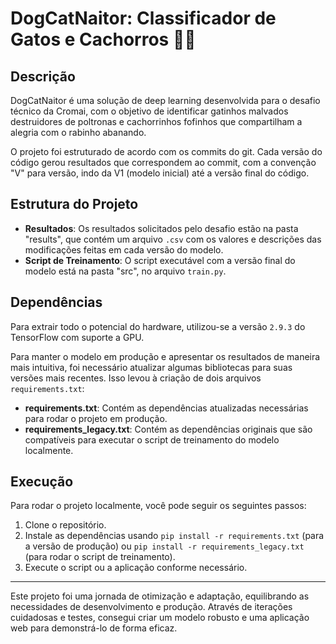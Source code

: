 # DogCatNaitor: Classificador de Gatos e Cachorros 🐶🐱

## Descrição

DogCatNaitor é uma solução de deep learning desenvolvida para o desafio técnico da Cromai, com o objetivo de identificar gatinhos malvados destruidores de poltronas e cachorrinhos fofinhos que compartilham a alegria com o rabinho abanando.

O projeto foi estruturado de acordo com os commits do git. Cada versão do código gerou resultados que correspondem ao commit, com a convenção "V" para versão, indo da V1 (modelo inicial) até a versão final do código.

## Estrutura do Projeto

- **Resultados**: Os resultados solicitados pelo desafio estão na pasta "results", que contém um arquivo `.csv` com os valores e descrições das modificações feitas em cada versão do modelo.
- **Script de Treinamento**: O script executável com a versão final do modelo está na pasta "src", no arquivo `train.py`.
  
## Dependências

Para extrair todo o potencial do hardware, utilizou-se a versão `2.9.3` do TensorFlow com suporte a GPU.

Para manter o modelo em produção e apresentar os resultados de maneira mais intuitiva, foi necessário atualizar algumas bibliotecas para suas versões mais recentes. Isso levou à criação de dois arquivos `requirements.txt`:

- **requirements.txt**: Contém as dependências atualizadas necessárias para rodar o projeto em produção.
- **requirements_legacy.txt**: Contém as dependências originais que são compatíveis para executar o script de treinamento do modelo localmente.

## Execução

Para rodar o projeto localmente, você pode seguir os seguintes passos:

1. Clone o repositório.
2. Instale as dependências usando `pip install -r requirements.txt` (para a versão de produção) ou `pip install -r requirements_legacy.txt` (para rodar o script de treinamento).
3. Execute o script ou a aplicação conforme necessário.

---

Este projeto foi uma jornada de otimização e adaptação, equilibrando as necessidades de desenvolvimento e produção. Através de iterações cuidadosas e testes, consegui criar um modelo robusto e uma aplicação web para demonstrá-lo de forma eficaz.

